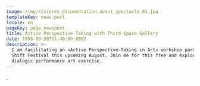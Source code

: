 ```yaml
---
image: /img/rivieres_documentation_avant_spectacle_01.jpg
templateKey: news-post
locale: en
pageKey: page_newspost
title: Active Perspective-Taking with Third Space Gallery
date: 1998-09-30T21:40:00.000Z
description: >-
  I am facilitating an «Active Perspective-Taking in Art» workshop part of Third
  Shift Festival this upcoming August. Join me for this free and exploratory
  dialogic performance art exercise.
---
```

.
